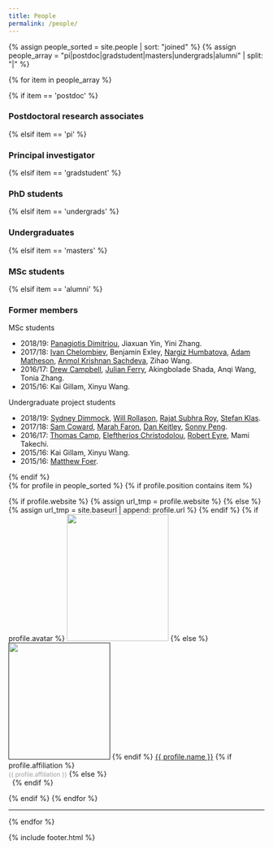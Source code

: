 ```yaml
---
title: People
permalink: /people/
---
```


{% assign people_sorted = site.people | sort: "joined" %}
{% assign people_array = "pi|postdoc|gradstudent|masters|undergrads|alumni" | split: "|" %}


<!--
{% assign people_sorted = site.people | sort: "joined" %}
<ul>
{% for y in yearsSorted %}
  <li>{{ y.name }}
    <ul>
      {% assign yearTitlesSorted = y.items | sort: "title" %}
      {% for t in yearTitlesSorted %}
      <li>{{ t.title }}</li>
      {% endfor %}
    </ul>
  </li>
{% endfor %}
</ul>-->

{% for item in people_array %}

<div class="pos_header">
{% if item == 'postdoc' %}
<h3>Postdoctoral research associates</h3>
 {% elsif item == 'pi' %}
<h3>Principal investigator</h3>
 {% elsif item == 'gradstudent' %}
<h3>PhD students</h3>
{% elsif item == 'undergrads' %}
<h3>Undergraduates</h3>
 {% elsif item == 'masters' %}
<h3>MSc students</h3>
{% elsif item == 'alumni' %}
<h3>Former members</h3>
<p>MSc students</p>
<ul>
  <li>2018/19: <a href="https://www.linkedin.com/in/panagiotis-dimitriou-504817144/">Panagiotis Dimitriou</a>, Jiaxuan Yin, Yini Zhang.</li>
  <li>2017/18: <a href="https://www.linkedin.com/in/ivan-chelombiev-5a7790a9/">Ivan Chelombiev</a>, Benjamin Exley, <a href="https://si.usi.ch/research/groups">Nargiz Humbatova</a>, <a href="https://www.linkedin.com/in/adammatheson1/">Adam Matheson</a>, <a href="https://www.linkedin.com/in/greatdevaks/">Anmol Krishnan Sachdeva</a>, Zihao Wang.</li>
  <li>2016/17: <a href="https://www.linkedin.com/in/drew-campbell-29226111a/">Drew Campbell</a>, <a href="https://www.linkedin.com/in/julianferry/">Julian Ferry</a>, Akingbolade Shada, Anqi Wang, Tonia Zhang.</li>
  <li>2015/16: Kai Gillam, Xinyu Wang.</li>
</ul>
<p>Undergraduate project students</p>
<ul>
  <li>2018/19: <a href="https://odonnellgroup.github.io/people/Sydney_Dimmock">Sydney Dimmock</a>, <a href="https://www.linkedin.com/in/william-rollason-55b758145/">Will Rollason</a>, <a href="https://www.linkedin.com/in/rajat-subhra-roy-a61b8b131/">Rajat Subhra Roy</a>, <a href="https://www.linkedin.com/in/stefan-klas-00a0a7183/">Stefan Klas</a>.</li>
  <li>2017/18: <a href="https://www.linkedin.com/in/sam-coward-aa91b2124/">Sam Coward</a>, <a href="https://www.linkedin.com/in/marah-faron-/">Marah Faron</a>, <a href="https://www.linkedin.com/in/daniel-keitley/">Dan Keitley</a>, <a href="https://www.linkedin.com/in/shun-peng-5a653a140/">Sonny Peng</a>.</li>
  <li>2016/17: <a href="https://www.linkedin.com/in/thomascamp333/">Thomas Camp</a>, <a href="https://www.linkedin.com/in/eleftherios-christodoulou-b58287a6/">Eleftherios Christodolou</a>, <a href="https://www.linkedin.com/in/robert-eyre/">Robert Eyre</a>, Mami Takechi.</li>
  <li>2015/16: Kai Gillam, Xinyu Wang.</li>
  <li>2015/16: <a href="https://www.linkedin.com/in/matthewfoer/">Matthew Foer</a>.</li>
</ul>
{% endif %}
</div>

<div class="content list people">
  {% for profile in people_sorted %}
    {% if profile.position contains item %}
    <div class="list-item-people">
      <p class="list-post-title">
        {% if profile.website %}
          {% assign url_tmp = profile.website %}
        {% else %}
          {% assign url_tmp = site.baseurl | append: profile.url %}
        {% endif %}
        {% if profile.avatar %}
        <a href="{{url_tmp}}"><img width="200" height="250" src="{{site.baseurl}}/images/people/{{profile.avatar}}"></a>
        {% else %}
        <a href=""><img width="200" height="230" src="http://evansheline.com/wp-content/uploads/2011/02/facebook-Storm-Trooper.jpg"></a>
        {% endif %}
        <a class="name" href="{{url_tmp}}">{{ profile.name }}</a>
        {% if profile.affiliation %}
          <br><small><span style="color:#9d9d9d">{{ profile.affiliation }}</span></small>
        {% else %}
          <br><small><span style="color:#FFFFFF">.</span></small>
        {% endif %}
      </p>
    </div>
    {% endif %}
  {% endfor %}
</div>
<hr>
{% endfor %}

{% include footer.html %}
